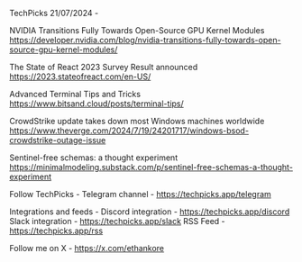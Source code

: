 TechPicks 21/07/2024 -

NVIDIA Transitions Fully Towards Open-Source GPU Kernel Modules
https://developer.nvidia.com/blog/nvidia-transitions-fully-towards-open-source-gpu-kernel-modules/

The State of React 2023 Survey Result announced
https://2023.stateofreact.com/en-US/

Advanced Terminal Tips and Tricks
https://www.bitsand.cloud/posts/terminal-tips/

CrowdStrike update takes down most Windows machines worldwide
https://www.theverge.com/2024/7/19/24201717/windows-bsod-crowdstrike-outage-issue

Sentinel-free schemas: a thought experiment
https://minimalmodeling.substack.com/p/sentinel-free-schemas-a-thought-experiment

Follow TechPicks -
Telegram channel - https://techpicks.app/telegram

Integrations and feeds -
Discord integration - https://techpicks.app/discord
Slack integration - https://techpicks.app/slack
RSS Feed - https://techpicks.app/rss

Follow me on X - https://x.com/ethankore
